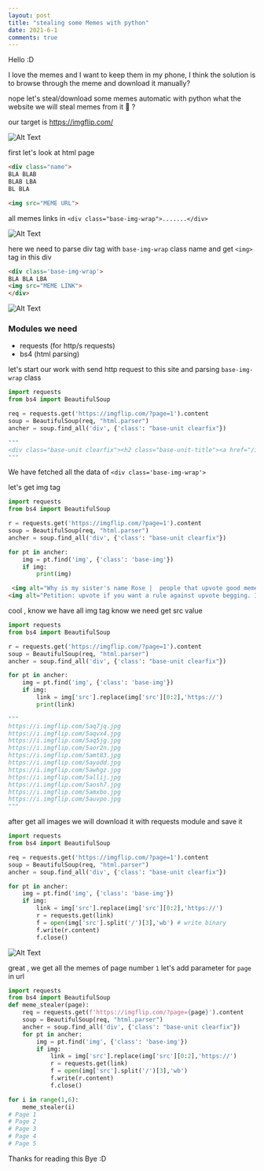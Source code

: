 ```yaml
---
layout: post
title: "stealing some Memes with python"
date: 2021-6-1
comments: true
---
```


Hello :D

I love the memes and I want to keep them in my phone, I think the solution is to browse through the meme and download it manually?

nope let's steal/download some memes automatic with python
what the website we will steal memes from it 🎯 ?


our target is https://imgflip.com/
 
![Alt Text](https://dev-to-uploads.s3.amazonaws.com/uploads/articles/nlbums4zjgmawh5veg25.png)


first let's look at html page 
```html
<div class="name">
BLA BLAB 
BLAB LBA
BL BLA

<img src="MEME URL">
```
all memes links in `<div class="base-img-wrap">.......</div>`


![Alt Text](https://dev-to-uploads.s3.amazonaws.com/uploads/articles/g6fkr00e3fkdt1y54e9u.png)


here we need to parse div tag with `base-img-wrap` class name and get `<img>` tag in this div

```html
<div class='base-img-wrap'>
BLA BLA LBA
<img src="MEME LINK">
</div>
```

![Alt Text](https://dev-to-uploads.s3.amazonaws.com/uploads/articles/x4qvvqpg7ntgc1ot67wh.jpg)



### Modules we need
* requests (for http/s requests)
* bs4 (html parsing)

let's start our work with send http request to this site and parsing `base-img-wrap` class

```python
import requests
from bs4 import BeautifulSoup

req = requests.get('https://imgflip.com/?page=1').content
soup = BeautifulSoup(req, "html.parser")
ancher = soup.find_all('div', {'class': "base-unit clearfix"})

"""
<div class="base-unit clearfix"><h2 class="base-unit-title"><a href="/i/5aq7jq">Why is my sister's name Rose</a></h2><div class="base-img-wrap-wrap"><div class="base-img-wrap" style="width:440px"><a class="base-img-link" href="/i/5aq7jq" style="padding-bottom:105.90909090909%"> ......
"""
```
We have fetched all the data of `<div class='base-img-wrap'>`

let's get img tag
```python
import requests
from bs4 import BeautifulSoup

r = requests.get('https://imgflip.com/?page=1').content
soup = BeautifulSoup(req, "html.parser")
ancher = soup.find_all('div', {'class': "base-unit clearfix"})

for pt in ancher:
    img = pt.find('img', {'class': 'base-img'})
    if img:
        print(img)
```

```html
 <img alt="Why is my sister's name Rose |  people that upvote good memes instead of just scrolling past them | image tagged in why is my sister's name rose | made w/ Imgflip meme maker" class="base-img" src="//i.imgflip.com/5aq7jq.jpg"/>
<img alt="Petition: upvote if you want a rule against upvote begging. I will then post the results in the Imgflip suggestion stream |  Upvote begging will keep happening as long as they make it to the front page; UPVOTE BEGGING TO DESTROY UPVOTE BEGGING | image tagged in memes,the scroll of truth,no no hes got a point,you have become the very thing you swore to destroy,memes | made w/ Imgflip meme maker" class="base-img" src="//i.imgflip.com/5aqvx4.jpg"/>
```
cool , know we have all img tag know we need get src value

```python
import requests
from bs4 import BeautifulSoup

r = requests.get('https://imgflip.com/?page=1').content
soup = BeautifulSoup(req, "html.parser")
ancher = soup.find_all('div', {'class': "base-unit clearfix"})

for pt in ancher:
    img = pt.find('img', {'class': 'base-img'})
    if img:
        link = img['src'].replace(img['src'][0:2],'https://')
        print(link)

"""
https://i.imgflip.com/5aq7jq.jpg
https://i.imgflip.com/5aqvx4.jpg
https://i.imgflip.com/5aq5jg.jpg
https://i.imgflip.com/5aor2n.jpg
https://i.imgflip.com/5amt83.jpg
https://i.imgflip.com/5ayodd.jpg
https://i.imgflip.com/5awhgz.jpg
https://i.imgflip.com/5allij.jpg
https://i.imgflip.com/5aosh7.jpg
https://i.imgflip.com/5amxbo.jpg
https://i.imgflip.com/5auvpo.jpg
"""
```

after get all images we will download it with requests module and save it

```python
import requests
from bs4 import BeautifulSoup

req = requests.get('https://imgflip.com/?page=1').content
soup = BeautifulSoup(req, "html.parser")
ancher = soup.find_all('div', {'class': "base-unit clearfix"})

for pt in ancher:
    img = pt.find('img', {'class': 'base-img'})
    if img:
        link = img['src'].replace(img['src'][0:2],'https://')
        r = requests.get(link)
        f = open(img['src'].split('/')[3],'wb') # write binary
        f.write(r.content)
        f.close()
```


![Alt Text](https://dev-to-uploads.s3.amazonaws.com/uploads/articles/3lktvcqrkfayl5abi354.png)


great , we get all the memes of page number `1` let's add parameter for `page` in url


```python
import requests
from bs4 import BeautifulSoup
def meme_stealer(page):
    req = requests.get(f'https://imgflip.com/?page={page}').content
    soup = BeautifulSoup(req, "html.parser")
    ancher = soup.find_all('div', {'class': "base-unit clearfix"})
    for pt in ancher:
        img = pt.find('img', {'class': 'base-img'})
        if img:
            link = img['src'].replace(img['src'][0:2],'https://')
            r = requests.get(link)
            f = open(img['src'].split('/')[3],'wb')
            f.write(r.content)
            f.close()

for i in range(1,6):
    meme_stealer(i)
# Page 1
# Page 2
# Page 3
# Page 4
# Page 5
```


Thanks for reading this
Bye :D
